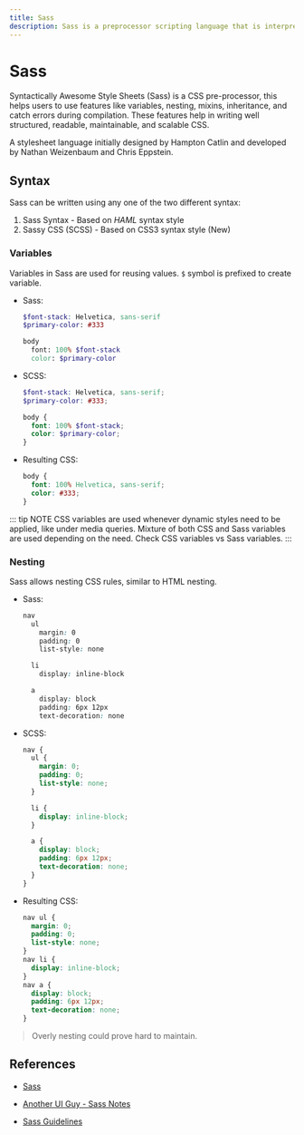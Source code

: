 ```yaml
---
title: Sass
description: Sass is a preprocessor scripting language that is interpreted or compiled into Cascading Style Sheets
---
```


# Sass

Syntactically Awesome Style Sheets (Sass) is a CSS pre-processor, this helps users to use features like variables, nesting, mixins, inheritance, and catch errors during compilation. These features help in writing well structured, readable, maintainable, and scalable CSS.

A stylesheet language initially designed by Hampton Catlin and developed by Nathan Weizenbaum and Chris Eppstein.

## Syntax

Sass can be written using any one of the two different syntax:

1. Sass Syntax - Based on _HAML_ syntax style
2. Sassy CSS (SCSS) - Based on CSS3 syntax style (New)

### Variables

Variables in Sass are used for reusing values. `$` symbol is prefixed to create variable.

- Sass:

  ```scss
  $font-stack: Helvetica, sans-serif
  $primary-color: #333

  body
    font: 100% $font-stack
    color: $primary-color
  ```

- SCSS:

  ```scss
  $font-stack: Helvetica, sans-serif;
  $primary-color: #333;

  body {
    font: 100% $font-stack;
    color: $primary-color;
  }
  ```

- Resulting CSS:

  ```css
  body {
    font: 100% Helvetica, sans-serif;
    color: #333;
  }
  ```

::: tip NOTE
CSS variables are used whenever dynamic styles need to be applied, like under media queries. Mixture of both CSS and Sass variables are used depending on the need. Check CSS variables vs Sass variables.
:::

### Nesting

Sass allows nesting CSS rules, similar to HTML nesting.

- Sass:

  ```scss
  nav
    ul
      margin: 0
      padding: 0
      list-style: none

    li
      display: inline-block

    a
      display: block
      padding: 6px 12px
      text-decoration: none
  ```

- SCSS:

  ```scss
  nav {
    ul {
      margin: 0;
      padding: 0;
      list-style: none;
    }

    li {
      display: inline-block;
    }

    a {
      display: block;
      padding: 6px 12px;
      text-decoration: none;
    }
  }
  ```

- Resulting CSS:

  ```css
  nav ul {
    margin: 0;
    padding: 0;
    list-style: none;
  }
  nav li {
    display: inline-block;
  }
  nav a {
    display: block;
    padding: 6px 12px;
    text-decoration: none;
  }
  ```

> Overly nesting could prove hard to maintain.

## References

- [Sass](https://sass-lang.com/)
- [Another UI Guy - Sass Notes](https://anotheruiguy.gitbooks.io/sassintherealworld_book-i/content/)

- [Sass Guidelines](https://sass-guidelin.es/)
